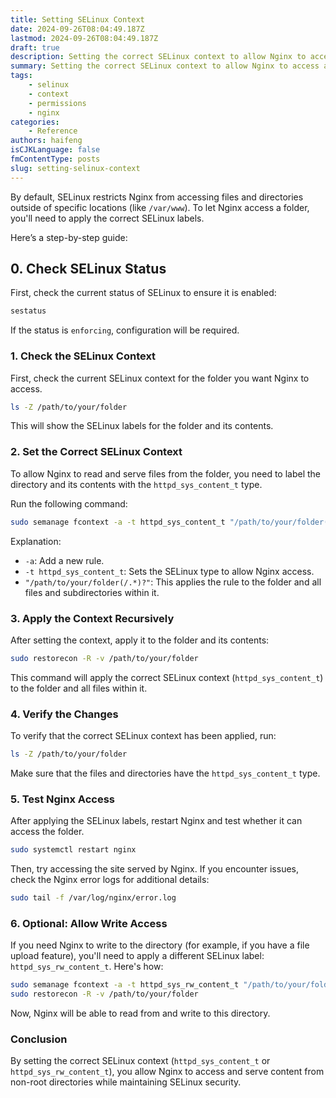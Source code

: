 ```yaml
---
title: Setting SELinux Context
date: 2024-09-26T08:04:49.187Z
lastmod: 2024-09-26T08:04:49.187Z
draft: true
description: Setting the correct SELinux context to allow Nginx to access and serve content from non-root directories while maintaining SELinux security.
summary: Setting the correct SELinux context to allow Nginx to access and serve content from non-root directories while maintaining SELinux security.
tags:
    - selinux
    - context
    - permissions
    - nginx
categories:
    - Reference
authors: haifeng
isCJKLanguage: false
fmContentType: posts
slug: setting-selinux-context
---
```

By default, SELinux restricts Nginx from accessing files and directories outside of specific locations (like `/var/www`). To let Nginx access a folder, you'll need to apply the correct SELinux labels.

Here’s a step-by-step guide:

## 0. Check SELinux Status

First, check the current status of SELinux to ensure it is enabled:

```bash
sestatus
```

If the status is `enforcing`, configuration will be required.

### 1. **Check the SELinux Context**

First, check the current SELinux context for the folder you want Nginx to access.

```bash
ls -Z /path/to/your/folder
```

This will show the SELinux labels for the folder and its contents.

### 2. **Set the Correct SELinux Context**

To allow Nginx to read and serve files from the folder, you need to label the directory and its contents with the `httpd_sys_content_t` type.

Run the following command:

```bash
sudo semanage fcontext -a -t httpd_sys_content_t "/path/to/your/folder(/.*)?"
```

Explanation:

- `-a`: Add a new rule.
- `-t httpd_sys_content_t`: Sets the SELinux type to allow Nginx access.
- `"/path/to/your/folder(/.*)?"`: This applies the rule to the folder and all files and subdirectories within it.

### 3. **Apply the Context Recursively**

After setting the context, apply it to the folder and its contents:

```bash
sudo restorecon -R -v /path/to/your/folder
```

This command will apply the correct SELinux context (`httpd_sys_content_t`) to the folder and all files within it.

### 4. **Verify the Changes**

To verify that the correct SELinux context has been applied, run:

```bash
ls -Z /path/to/your/folder
```

Make sure that the files and directories have the `httpd_sys_content_t` type.

### 5. **Test Nginx Access**

After applying the SELinux labels, restart Nginx and test whether it can access the folder.

```bash
sudo systemctl restart nginx
```

Then, try accessing the site served by Nginx. If you encounter issues, check the Nginx error logs for additional details:

```bash
sudo tail -f /var/log/nginx/error.log
```

### 6. **Optional: Allow Write Access**

If you need Nginx to write to the directory (for example, if you have a file upload feature), you'll need to apply a different SELinux label: `httpd_sys_rw_content_t`. Here's how:

```bash
sudo semanage fcontext -a -t httpd_sys_rw_content_t "/path/to/your/folder(/.*)?"
sudo restorecon -R -v /path/to/your/folder
```

Now, Nginx will be able to read from and write to this directory.

### **Conclusion**

By setting the correct SELinux context (`httpd_sys_content_t` or `httpd_sys_rw_content_t`), you allow Nginx to access and serve content from non-root directories while maintaining SELinux security.
